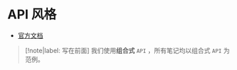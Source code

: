 # API 风格
* [官方文档](https://staging-cn.vuejs.org/guide/introduction.html#api-*styles)

> [!note|label: 写在前面]
> 我们使用**组合式** `API` ，所有笔记均以组合式 `API` 为范例。
